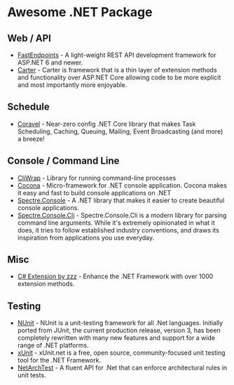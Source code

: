 # Awesome .NET Package

## Web / API

- [FastEndpoints](https://github.com/FastEndpoints/FastEndpoints) - A light-weight REST API development framework for ASP.NET 6 and newer.
- [Carter](https://github.com/CarterCommunity/Carter) - Carter is framework that is a thin layer of extension methods and functionality over ASP.NET Core allowing code to be more explicit and most importantly more enjoyable.

## Schedule

- [Coravel](https://docs.coravel.net/) - Near-zero config .NET Core library that makes Task Scheduling, Caching, Queuing, Mailing, Event Broadcasting (and more) a breeze!

## Console / Command Line

- [CliWrap](https://github.com/Tyrrrz/CliWrap) - Library for running command-line processes
- [Cocona](https://github.com/mayuki/Cocona) - Micro-framework for .NET console application. Cocona makes it easy and fast to build console applications on .NET
- [Spectre.Console](https://spectreconsole.net/) - A .NET library that makes it easier to create beautiful console applications.
- [Spectre.Console.Cli](https://spectreconsole.net/) - Spectre.Console.Cli is a modern library for parsing command line arguments. While it's extremely opinionated in what it does, it tries to follow established industry conventions, and draws its inspiration from applications you use everyday.

## Misc

- [C# Extension by zzz](https://csharp-extension.com/) - Enhance the .NET Framework with over 1000 extension methods.

## Testing

- [NUnit](https://nunit.org/) - NUnit is a unit-testing framework for all .Net languages. Initially ported from JUnit, the current production release, version 3, has been completely rewritten with many new features and support for a wide range of .NET platforms.
- [xUnit](https://xunit.net/) - xUnit.net is a free, open source, community-focused unit testing tool for the .NET Framework.
- [NetArchTest](https://github.com/BenMorris/NetArchTest) - A fluent API for .Net that can enforce architectural rules in unit tests.
